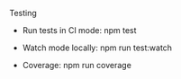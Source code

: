 Testing

- Run tests in CI mode:
  npm test

- Watch mode locally:
  npm run test:watch

- Coverage:
  npm run coverage
